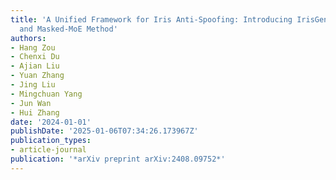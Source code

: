 ```yaml
---
title: 'A Unified Framework for Iris Anti-Spoofing: Introducing IrisGeneral Dataset
  and Masked-MoE Method'
authors:
- Hang Zou
- Chenxi Du
- Ajian Liu
- Yuan Zhang
- Jing Liu
- Mingchuan Yang
- Jun Wan
- Hui Zhang
date: '2024-01-01'
publishDate: '2025-01-06T07:34:26.173967Z'
publication_types:
- article-journal
publication: '*arXiv preprint arXiv:2408.09752*'
---
```

